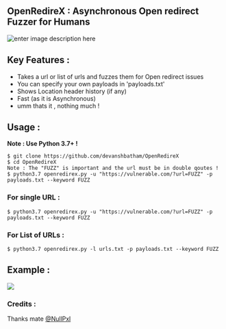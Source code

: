 ## OpenRedireX : Asynchronous Open redirect Fuzzer for Humans 
![enter image description here](https://raw.githubusercontent.com/devanshbatham/OpenRedireX/master/static/banner.PNG)

## Key Features : 

 - Takes a url or list of urls and fuzzes them for Open redirect issues 
 - You can specify your own payloads in 'payloads.txt'
 - Shows Location header history (if any)
 - Fast (as it is Asynchronous)
 - umm thats it , nothing much  ! 

## Usage : 
**Note : Use Python 3.7+ !** 
```
$ git clone https://github.com/devanshbatham/OpenRedireX
$ cd OpenRedireX
Note : The "FUZZ" is important and the url must be in double qoutes ! 
$ python3.7 openredirex.py -u "https://vulnerable.com/?url=FUZZ" -p payloads.txt --keyword FUZZ
```

### For single URL : 
```
$ python3.7 openredirex.py -u "https://vulnerable.com/?url=FUZZ" -p payloads.txt --keyword FUZZ
```

### For List of URLs : 
```
$ python3.7 openredirex.py -l urls.txt -p payloads.txt --keyword FUZZ
```
## Example : 
![](https://raw.githubusercontent.com/devanshbatham/OpenRedireX/master/static/example.PNG)
### Credits : 
Thanks mate [@NullPxl](https://twitter.com/NullPxl)



